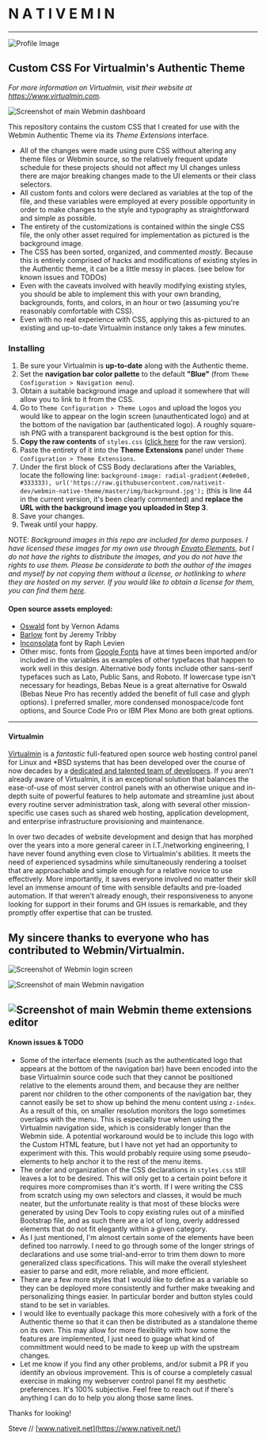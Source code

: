 # N A T I V E M I N
---
![Profile Image](https://github.com/nativeit-dev/nativemin-theme/blob/d27580c6c9010430856a806b819034f18cf92998/img/profile.jpg?raw=true)

## Custom CSS For Virtualmin's Authentic Theme

*For more information on Virtualmin, visit their website at https://www.virtualmin.com.*

![Screenshot of main Webmin dashboard](https://github.com/nativeit-dev/nativemin-theme/blob/master/screenshots/dashboard.png?raw=true)

This repository contains the custom CSS that I created for use with the Webmin Authentic Theme via its *Theme Extensions* interface.

  - All of the changes were made using pure CSS without altering any theme files or Webmin source, so the relatively frequent update schedule for these projects should not affect my UI changes unless there are major breaking changes made to the UI elements or their class selectors.
  - All custom fonts and colors were declared as variables at the top of the file, and these variables were employed at every possible opportunity in order to make changes to the style and typography as straightforward and simple as possible.
  - The entirety of the customizations is contained within the single CSS file, the only other asset required for implementation as pictured is the background image.
  - The CSS has been sorted, organized, and commented *mostly*. Because this is entirely comprised of hacks and modifications of existing styles in the Authentic theme, it can be a little messy in places. (see below for known issues and TODOs)
  - Even with the caveats involved with heavily modifying existing styles, you should be able to implement this with your own branding, backgrounds, fonts, and colors, in an hour or two (assuming you're reasonably comfortable with CSS).
  - Even with no real experience with CSS, applying this as-pictured to an existing and up-to-date Virtualmin instance only takes a few minutes. 

### Installing
  1. Be sure your Virtualmin is **up-to-date** along with the Authentic theme.
  2. Set the **navigation bar color pallette** to the default **"Blue"** (from `Theme Configuration > Navigation menu`).
  3. Obtain a suitable background image and upload it somewhere that will allow you to link to it from the CSS.
  4. Go to `Theme Configuration > Theme Logos` and upload the logos you would like to appear on the login screen (unauthenticated logo) and at the bottom of the navigation bar (authenticated logo). A roughly square-ish PNG with a transparent background is the best option for this.
  5. **Copy the raw contents** of `styles.css` ([click here](https://raw.githubusercontent.com/nativeit-dev/nativemin-theme/master/styles.css) for the raw version).
  6. Paste the entirety of it into the **Theme Extensions** panel under `Theme Configuration > Theme Extensions`.
  7. Under the first block of CSS Body declarations after the Variables, locate the following line: `background-image: radial-gradient(#e0e0e0, #333333), url('https://raw.githubusercontent.com/nativeit-dev/webmin-native-theme/master/img/background.jpg');` (this is line 44 in the current version, it's been clearly commented) and **replace the URL with the background image you uploaded in Step 3**.
  8. Save your changes.
  9. Tweak until your happy.

NOTE: *Background images in this repo are included for demo purposes. I have licensed these images for my own use through [Envato Elements](https://elements.envato.com/abstract-ink-backgrounds-DUEAQ4), but I *do not have the rights to distribute the images*, and you do not have the rights to use them. Please be considerate to both the author of the images and myself by not copying them without a license, or hotlinking to where they are hosted on my server. If you would like to obtain a license for them, you can find them [here](https://elements.envato.com/abstract-ink-backgrounds-DUEAQ4).*

#### Open source assets employed:
  - [Oswald](github.com/googlefonts/OswaldFont) font by Vernon Adams
  - [Barlow](https://github.com/jpt/barlow) font by Jeremy Tribby
  - [Inconsolata](github.com/googlefonts/inconsolata) font by Raph Levien
  - Other misc. fonts from [Google Fonts](https://fonts.google.com/) have at times been imported and/or included in the variables as examples of other typefaces that happen to work well in this design. Alternative body fonts include other sans-serif typefaces such as Lato, Public Sans, and Roboto. If lowercase type isn't necessary for headings, Bebas Neue is a great alternative for Oswald (Bebas Neue Pro has recently added the benefit of full case and glyph options). I preferred smaller, more condensed monospace/code font options, and Source Code Pro or IBM Plex Mono are both great options.
  
  ---
  
#### Virtualmin
[Virtualmin](https://github.com/virtualmin) is a *fantastic* full-featured open source web hosting control panel for Linux and \*BSD systems that has been developed over the course of now decades by a [dedicated and talented team of developers](https://github.com/virtualmin/virtualmin-gpl/graphs/contributors). If you aren't already aware of Virtualmin, it is an exceptional solution that balances the ease-of-use of most server control panels with an otherwise unique and in-depth suite of powerful features to help automate and streamline just about every routine server administration task, along with several other mission-specific use cases such as shared web hosting, application development, and enterprise infrastructure provisioning and maintenance.

In over two decades of website development and design that has morphed over the years into a more general career in I.T./networking engineering, I have never found anything even close to Virtualmin's abilities. It meets the need of experienced sysadmins while simultaneously rendering a toolset that are approachable and simple enough for a relative novice to use effectively. More importantly, it saves everyone involved no matter their skill level an immense amount of time with sensible defaults and pre-loaded automation. If that weren't already enough, their responsiveness to anyone looking for support in their forums and GH issues is remarkable, and they promptly offer expertise that can be trusted.

**My sincere thanks to everyone who has contributed to Webmin/Virtualmin.**
---

![Screenshot of Webmin login screen](https://github.com/nativeit-dev/nativemin-theme/blob/master/screenshots/login-ui.png?raw=true)

![Screenshot of main Webmin navigation](https://github.com/nativeit-dev/nativemin-theme/blob/master/screenshots/sidebar.png?raw=true)

![Screenshot of main Webmin theme extensions editor](https://github.com/nativeit-dev/nativemin-theme/blob/master/screenshots/theme-extensions.png?raw=true)
---

#### Known issues & TODO
  - Some of the interface elements (such as the authenticated logo that appears at the bottom of the navigation bar) have been encoded into the base Virtualmin source code such that they cannot be positioned relative to the elements around them, and because they are neither parent nor children to the other components of the navigation bar, they cannot easily be set to show up behind the menu content using `z-index`. As a result of this, on smaller resolution monitors the logo sometimes overlaps with the menu. This is especially true when using the Virtualmin navigation side, which is considerably longer than the Webmin side. A potential workaround would be to include this logo with the Custom HTML feature, but I have not yet had an opportunity to experiment with this. This would probably require using some pseudo-elements to help anchor it to the rest of the menu items.
  - The order and organization of the CSS declarations in `styles.css` still leaves a lot to be desired. This will only get to a certain point before it requires more compromises than it's worth. If I were writing the CSS from scratch using my own selectors and classes, it would be much neater, but the unfortunate reality is that most of these blocks were generated by using Dev Tools to copy existing rules out of a minified Bootstrap file, and as such there are a lot of long, overly addressed elements that do not fit elegantly within a given category.
  - As I just mentioned, I'm almost certain some of the elements have been defined too narrowly. I need to go through some of the longer strings of declarations and use some trial-and-error to trim them down to more generalized class specifications. This will make the overall stylesheet easier to parse and edit, more reliable, and more efficient.
  - There are a few more styles that I would like to define as a variable so they can be deployed more consistently and further make tweaking and personalizing things easier. In particular border and button styles could stand to be set in variables.
  - I would like to eventually package this more cohesively with a fork of the Authentic theme so that it can then be distributed as a standalone theme on its own. This may allow for more flexibility with how some the features are implemented, I just need to guage what kind of committment would need to be made to keep up with the upstream changes.
  - Let me know if you find any other problems, and/or submit a PR if you identify an obvious improvement. This is of course a completely casual exercise in making my webserver control panel fit my aesthetic preferences. It's 100% subjective. Feel free to reach out if there's anything I can do to help you along those same lines.

Thanks for looking!

Steve // [www.nativeit.net](https://www.nativeit.net/)
